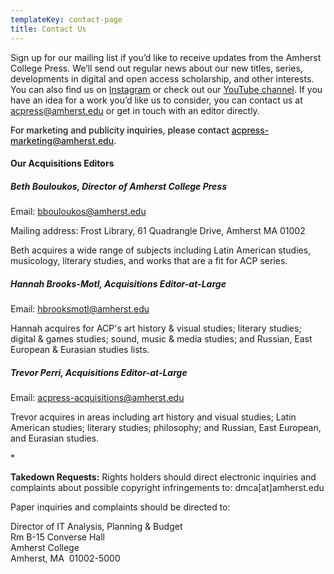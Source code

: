 ```yaml
---
templateKey: contact-page
title: Contact Us
---
```

<p class="lead">Sign up for our mailing list if you’d like to receive updates from the Amherst College Press. We’ll send out regular news about our new titles, series, developments in digital and open access scholarship, and other interests. You can also find us on <a href="https://www.instagram.com/amherstcollegepress">Instagram</a> or check out our <a href="https://www.youtube.com/channel/UCvGjw8D-MFynNzHPT05zUYQ">YouTube channel</a>. If you have an idea for a work you’d like us to consider, you can contact us at <a href="mailto:acpress@amherst.edu">acpress@amherst.edu</a> or get in touch with an editor directly.<p>

<p class="lead" style="font-weight: 500;">For marketing and publicity inquiries, please contact <a href="mailto:acpress-marketing@amherst.edu">acpress-marketing@amherst.edu</a>.</p>

#### Our Acquisitions Editors

##### Beth Bouloukos, Director of Amherst College Press

Email: bbouloukos@amherst.edu

Mailing address: Frost Library, 61 Quadrangle Drive, Amherst MA 01002

Beth acquires a wide range of subjects including Latin American studies, musicology, literary studies, and works that are a fit for ACP series. 

##### Hannah Brooks-Motl, Acquisitions Editor-at-Large

Email: hbrooksmotl@amherst.edu

Hannah acquires for ACP's art history & visual studies; literary studies; digital & games studies; sound, music & media studies; and Russian, East European & Eurasian studies lists.

##### Trevor Perri, Acquisitions Editor-at-Large

Email: acpress-acquisitions@amherst.edu

Trevor acquires in areas including art history and visual studies; Latin American studies; literary studies; philosophy; and Russian, East European, and Eurasian studies.

\*

**Takedown Requests:** Rights holders should direct electronic inquiries and complaints about possible copyright infringements to: dmca\[at]amherst.edu

Paper inquiries and complaints should be directed to:

Director of IT Analysis, Planning & Budget\
Rm B-15 Converse Hall\
Amherst College\
Amherst, MA  01002-5000

<div class="ctct-inline-form" data-form-id="e216dee7-7292-46ad-8706-34aa5ef2aacf"></div>
